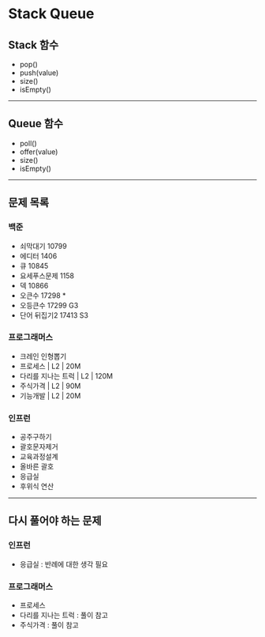 # Stack Queue

## Stack 함수

- pop()
- push(value)
- size()
- isEmpty()

---

## Queue 함수

- poll()
- offer(value)
- size()
- isEmpty()

---

## 문제 목록

### 백준

- 쇠막대기 10799
- 에디터 1406
- 큐 10845
- 요세푸스문제 1158
- 덱 10866
- 오큰수 17298 *
- 오등큰수 17299 G3
- 단어 뒤집기2 17413 S3

### 프로그래머스

- 크레인 인형뽑기
- 프로세스 | L2 | 20M
- 다리를 지나는 트럭 | L2 | 120M
- 주식가격 | L2 | 90M
- 기능개발 | L2 | 20M

### 인프런

- 공주구하기
- 괄호문자제거
- 교육과정설계
- 올바른 괄호
- 응급실
- 후위식 연산

---

## 다시 풀어야 하는 문제

### 인프런

- 응급실 : 반례에 대한 생각 필요

### 프로그래머스
- 프로세스
- 다리를 지나는 트럭 : 풀이 참고
- 주식가격 : 풀이 참고